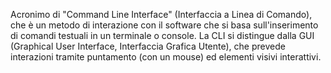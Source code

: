 Acronimo di "Command Line Interface" (Interfaccia a Linea di Comando), che è un metodo di interazione con il software che si basa sull'inserimento di comandi testuali in un terminale o console. La CLI si distingue dalla GUI (Graphical User Interface, Interfaccia Grafica Utente), che prevede interazioni tramite puntamento (con un mouse) ed elementi visivi interattivi.